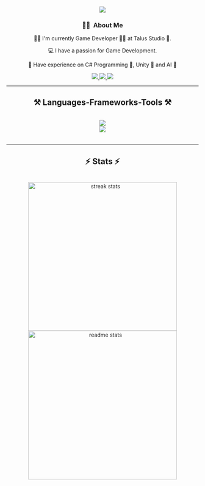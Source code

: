 
<h1 align="center">
    <img src="https://readme-typing-svg.herokuapp.com/?font=Righteous&size=35&center=true&vCenter=true&width=500&height=70&duration=4000&lines=Hi+There!+👋;+I'm+Savas+Osmanoglu!;" />
</h1>

 <div align="center">
 
 ### 👨‍💻 &nbsp;About Me

👨‍💼 I'm currently Game Developer 👨‍💻 at Talus Studio 🏦.

💻 I have a passion for Game Development.    

🔬 Have experience on C# Programming 📱, Unity 🥽 and AI 🤖

 </div>

<div align="center"> 
  <a href="mailto:savasosmnglu@gmail.com">
    <img src="https://img.shields.io/badge/Gmail-333333?style=for-the-badge&logo=gmail&logoColor=red" />
  </a>
  <a href="https://www.linkedin.com/in/savasosmanoglu/" target="_blank">
    <img src="https://img.shields.io/badge/LinkedIn-0077B5?style=for-the-badge&logo=linkedin&logoColor=white"/>
  </a>
  <a href="https://savasosmanoglu.github.io" target="_blank">
     <img src="https://img.shields.io/badge/Portfolio-FF5722?style=for-the-badge&logo=todoist&logoColor=white"/> <!-- sqlite, safari, google-chrome are other good icon options -->
  </a>
</div>

<hr/>

<h2 align="center">⚒️ Languages-Frameworks-Tools ⚒️</h2>
<br/>
<div align="center">
    <img src="https://skillicons.dev/icons?i=cs,java,unity" /><br>
    <img src="https://skillicons.dev/icons?i=html,css,vscode,git,github,stackoverflow" />
</div>
<br/>
<hr/>

<h2 align="center">⚡ Stats ⚡</h2>
<br>
<div align=center>
  <img width=390 src="https://streak-stats.demolab.com/?user=savasosmanoglu&theme=dark&border_radius=10" alt="streak stats"/>
   <br/>
  <img width=390 src="https://savasosmanoglu-savasosmanoglu.vercel.app/api?username=savasosmanoglu&&show_icons=true&theme=dark&rank_icon=github&border_radius=10" alt="readme stats" />
  <br/>
  <!--<img width=325 align="center" src="https://github-readme-stats-salesp07.vercel.app/api/top-langs/?username=savasosmanoglu&hide=HTML&langs_count=8&layout=compact&theme=dark&border_radius=10&size_weight=0.5&count_weight=0.5&exclude_repo=github-readme-stats" alt="top langs" />-->
</div>





